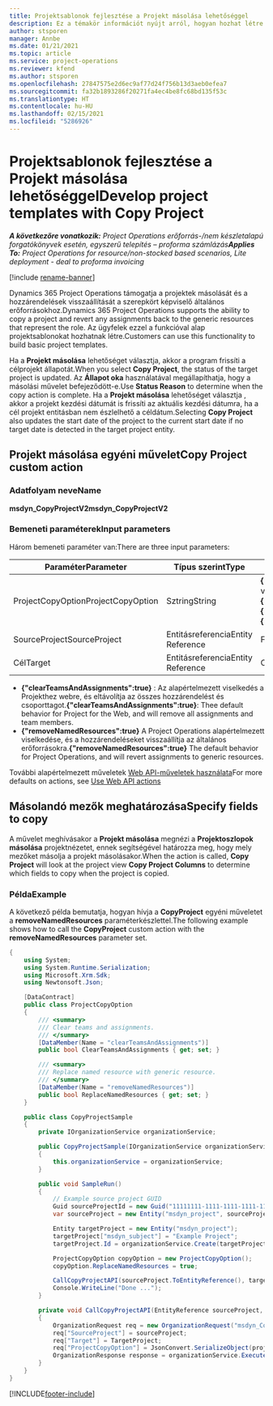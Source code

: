 ```yaml
---
title: Projektsablonok fejlesztése a Projekt másolása lehetőséggel
description: Ez a témakör információt nyújt arról, hogyan hozhat létre projektsablonokat a Projekt másolása egyéni művelettel.
author: stsporen
manager: Annbe
ms.date: 01/21/2021
ms.topic: article
ms.service: project-operations
ms.reviewer: kfend
ms.author: stsporen
ms.openlocfilehash: 27847575e2d6ec9af77d24f756b13d3aeb0efea7
ms.sourcegitcommit: fa32b1893286f20271fa4ec4be8fc68bd135f53c
ms.translationtype: HT
ms.contentlocale: hu-HU
ms.lasthandoff: 02/15/2021
ms.locfileid: "5286926"
---
```

# <a name="develop-project-templates-with-copy-project"></a><span data-ttu-id="2bbb9-103">Projektsablonok fejlesztése a Projekt másolása lehetőséggel</span><span class="sxs-lookup"><span data-stu-id="2bbb9-103">Develop project templates with Copy Project</span></span>

<span data-ttu-id="2bbb9-104">_**A következőre vonatkozik:** Project Operations erőforrás-/nem készletalapú forgatókönyvek esetén, egyszerű telepítés – proforma számlázás_</span><span class="sxs-lookup"><span data-stu-id="2bbb9-104">_**Applies To:** Project Operations for resource/non-stocked based scenarios, Lite deployment - deal to proforma invoicing_</span></span>

[!include [rename-banner](~/includes/cc-data-platform-banner.md)]

<span data-ttu-id="2bbb9-105">Dynamics 365 Project Operations támogatja a projektek másolását és a hozzárendelések visszaállítását a szerepkört képviselő általános erőforrásokhoz.</span><span class="sxs-lookup"><span data-stu-id="2bbb9-105">Dynamics 365 Project Operations supports the ability to copy a project and revert any assignments back to the generic resources that represent the role.</span></span> <span data-ttu-id="2bbb9-106">Az ügyfelek ezzel a funkcióval alap projektsablonokat hozhatnak létre.</span><span class="sxs-lookup"><span data-stu-id="2bbb9-106">Customers can use this functionality to build basic project templates.</span></span>

<span data-ttu-id="2bbb9-107">Ha a **Projekt másolása** lehetőséget választja, akkor a program frissíti a célprojekt állapotát.</span><span class="sxs-lookup"><span data-stu-id="2bbb9-107">When you select **Copy Project**, the status of the target project is updated.</span></span> <span data-ttu-id="2bbb9-108">Az **Állapot oka** használatával megállapíthatja, hogy a másolási művelet befejeződött-e.</span><span class="sxs-lookup"><span data-stu-id="2bbb9-108">Use **Status Reason** to determine when the copy action is complete.</span></span> <span data-ttu-id="2bbb9-109">Ha a **Projekt másolása** lehetőséget választja , akkor a projekt kezdési dátumát is frissíti az aktuális kezdési dátumra, ha a cél projekt entitásban nem észlelhető a céldátum.</span><span class="sxs-lookup"><span data-stu-id="2bbb9-109">Selecting **Copy Project** also updates the start date of the project to the current start date if no target date is detected in the target project entity.</span></span>

## <a name="copy-project-custom-action"></a><span data-ttu-id="2bbb9-110">Projekt másolása egyéni művelet</span><span class="sxs-lookup"><span data-stu-id="2bbb9-110">Copy Project custom action</span></span> 

### <a name="name"></a><span data-ttu-id="2bbb9-111">Adatfolyam neve</span><span class="sxs-lookup"><span data-stu-id="2bbb9-111">Name</span></span> 

<span data-ttu-id="2bbb9-112">**msdyn_CopyProjectV2**</span><span class="sxs-lookup"><span data-stu-id="2bbb9-112">**msdyn_CopyProjectV2**</span></span>

### <a name="input-parameters"></a><span data-ttu-id="2bbb9-113">Bemeneti paraméterek</span><span class="sxs-lookup"><span data-stu-id="2bbb9-113">Input parameters</span></span>
<span data-ttu-id="2bbb9-114">Három bemeneti paraméter van:</span><span class="sxs-lookup"><span data-stu-id="2bbb9-114">There are three input parameters:</span></span>

| <span data-ttu-id="2bbb9-115">Paraméter</span><span class="sxs-lookup"><span data-stu-id="2bbb9-115">Parameter</span></span>          | <span data-ttu-id="2bbb9-116">Típus szerint</span><span class="sxs-lookup"><span data-stu-id="2bbb9-116">Type</span></span>   | <span data-ttu-id="2bbb9-117">Értékek</span><span class="sxs-lookup"><span data-stu-id="2bbb9-117">Values</span></span>                                                   | 
|--------------------|--------|----------------------------------------------------------|
| <span data-ttu-id="2bbb9-118">ProjectCopyOption</span><span class="sxs-lookup"><span data-stu-id="2bbb9-118">ProjectCopyOption</span></span>  | <span data-ttu-id="2bbb9-119">Sztring</span><span class="sxs-lookup"><span data-stu-id="2bbb9-119">String</span></span> | <span data-ttu-id="2bbb9-120">**{"removeNamedResources":true}** vagy **{"clearTeamsAndAssignments":true}**</span><span class="sxs-lookup"><span data-stu-id="2bbb9-120">**{"removeNamedResources":true}** or **{"clearTeamsAndAssignments":true}**</span></span> |
| <span data-ttu-id="2bbb9-121">SourceProject</span><span class="sxs-lookup"><span data-stu-id="2bbb9-121">SourceProject</span></span>      | <span data-ttu-id="2bbb9-122">Entitásreferencia</span><span class="sxs-lookup"><span data-stu-id="2bbb9-122">Entity Reference</span></span> | <span data-ttu-id="2bbb9-123">Forrásprojekt</span><span class="sxs-lookup"><span data-stu-id="2bbb9-123">Source Project</span></span> |
| <span data-ttu-id="2bbb9-124">Cél</span><span class="sxs-lookup"><span data-stu-id="2bbb9-124">Target</span></span>             | <span data-ttu-id="2bbb9-125">Entitásreferencia</span><span class="sxs-lookup"><span data-stu-id="2bbb9-125">Entity Reference</span></span> | <span data-ttu-id="2bbb9-126">Célprojekt</span><span class="sxs-lookup"><span data-stu-id="2bbb9-126">Target Project</span></span> |


- <span data-ttu-id="2bbb9-127">**{"clearTeamsAndAssignments":true}** : Az alapértelmezett viselkedés a Projekthez webre, és eltávolítja az összes hozzárendelést és csoporttagot.</span><span class="sxs-lookup"><span data-stu-id="2bbb9-127">**{"clearTeamsAndAssignments":true}**: Thee default behavior for Project for the Web, and will remove all assignments and team members.</span></span>
- <span data-ttu-id="2bbb9-128">**{"removeNamedResources":true}** A Project Operations alapértelmezett viselkedése, és a hozzárendeléseket visszaállítja az általános erőforrásokra.</span><span class="sxs-lookup"><span data-stu-id="2bbb9-128">**{"removeNamedResources":true}** The default behavior for Project Operations, and will revert assignments to generic resources.</span></span>

<span data-ttu-id="2bbb9-129">További alapértelmezett műveletek [Web API-műveletek használata](https://docs.microsoft.com/powerapps/developer/common-data-service/webapi/use-web-api-actions)</span><span class="sxs-lookup"><span data-stu-id="2bbb9-129">For more defaults on actions, see [Use Web API actions](https://docs.microsoft.com/powerapps/developer/common-data-service/webapi/use-web-api-actions)</span></span>

## <a name="specify-fields-to-copy"></a><span data-ttu-id="2bbb9-130">Másolandó mezők meghatározása</span><span class="sxs-lookup"><span data-stu-id="2bbb9-130">Specify fields to copy</span></span> 
<span data-ttu-id="2bbb9-131">A művelet meghívásakor a **Projekt másolása** megnézi a **Projektoszlopok másolása** projektnézetet, ennek segítségével határozza meg, hogy mely mezőket másolja a projekt másolásakor.</span><span class="sxs-lookup"><span data-stu-id="2bbb9-131">When the action is called, **Copy Project** will look at the project view **Copy Project Columns** to determine which fields to copy when the project is copied.</span></span>


### <a name="example"></a><span data-ttu-id="2bbb9-132">Példa</span><span class="sxs-lookup"><span data-stu-id="2bbb9-132">Example</span></span>
<span data-ttu-id="2bbb9-133">A következő példa bemutatja, hogyan hívja a **CopyProject** egyéni műveletet a **removeNamedResources** paraméterkészlettel.</span><span class="sxs-lookup"><span data-stu-id="2bbb9-133">The following example shows how to call the **CopyProject** custom action with the **removeNamedResources** parameter set.</span></span>
```C#
{
    using System;
    using System.Runtime.Serialization;
    using Microsoft.Xrm.Sdk;
    using Newtonsoft.Json;

    [DataContract]
    public class ProjectCopyOption
    {
        /// <summary>
        /// Clear teams and assignments.
        /// </summary>
        [DataMember(Name = "clearTeamsAndAssignments")]
        public bool ClearTeamsAndAssignments { get; set; }

        /// <summary>
        /// Replace named resource with generic resource.
        /// </summary>
        [DataMember(Name = "removeNamedResources")]
        public bool ReplaceNamedResources { get; set; }
    }

    public class CopyProjectSample
    {
        private IOrganizationService organizationService;

        public CopyProjectSample(IOrganizationService organizationService)
        {
            this.organizationService = organizationService;
        }

        public void SampleRun()
        {
            // Example source project GUID
            Guid sourceProjectId = new Guid("11111111-1111-1111-1111-111111111111");
            var sourceProject = new Entity("msdyn_project", sourceProjectId);

            Entity targetProject = new Entity("msdyn_project");
            targetProject["msdyn_subject"] = "Example Project";
            targetProject.Id = organizationService.Create(targetProject);

            ProjectCopyOption copyOption = new ProjectCopyOption();
            copyOption.ReplaceNamedResources = true;

            CallCopyProjectAPI(sourceProject.ToEntityReference(), targetProject.ToEntityReference(), copyOption);
            Console.WriteLine("Done ...");
        }

        private void CallCopyProjectAPI(EntityReference sourceProject, EntityReference TargetProject, ProjectCopyOption projectCopyOption)
        {
            OrganizationRequest req = new OrganizationRequest("msdyn_CopyProjectV2");
            req["SourceProject"] = sourceProject;
            req["Target"] = TargetProject;
            req["ProjectCopyOption"] = JsonConvert.SerializeObject(projectCopyOption);
            OrganizationResponse response = organizationService.Execute(req);
        }
    }
}
```


[!INCLUDE[footer-include](../includes/footer-banner.md)]